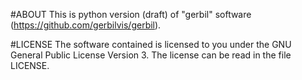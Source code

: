#ABOUT
This is python version (draft) of "gerbil" software (https://github.com/gerbilvis/gerbil). 

#LICENSE
The software contained is licensed to you under the GNU General Public License Version 3. The license can be read in the file LICENSE.
